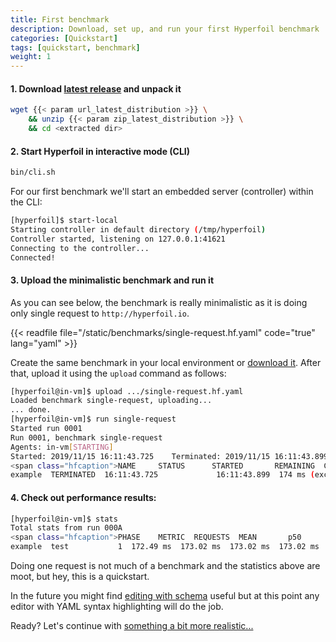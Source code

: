 ```yaml
---
title: First benchmark
description: Download, set up, and run your first Hyperfoil benchmark
categories: [Quickstart]
tags: [quickstart, benchmark]
weight: 1
---
```


#### 1. Download [latest release](https://github.com/Hyperfoil/Hyperfoil/releases/latest) and unpack it

```sh
wget {{< param url_latest_distribution >}} \
    && unzip {{< param zip_latest_distribution >}} \
    && cd <extracted dir>
```


#### 2. Start Hyperfoil in interactive mode (CLI)

```sh
bin/cli.sh
```

For our first benchmark we'll start an embedded server (controller) within the CLI:

```sh
[hyperfoil]$ start-local
Starting controller in default directory (/tmp/hyperfoil)
Controller started, listening on 127.0.0.1:41621
Connecting to the controller...
Connected!
```

#### 3. Upload the minimalistic benchmark and run it

As you can see below, the benchmark is really minimalistic as it is doing only single request to `http://hyperfoil.io`.

{{< readfile file="/static/benchmarks/single-request.hf.yaml" code="true" lang="yaml" >}}

Create the same benchmark in your local environment or [download it](/benchmarks/single-request.hf.yaml).
After that, upload it using the `upload` command as follows:

```sh
[hyperfoil@in-vm]$ upload .../single-request.hf.yaml
Loaded benchmark single-request, uploading...
... done.
[hyperfoil@in-vm]$ run single-request
Started run 0001
Run 0001, benchmark single-request
Agents: in-vm[STARTING]
Started: 2019/11/15 16:11:43.725    Terminated: 2019/11/15 16:11:43.899
<span class="hfcaption">NAME     STATUS      STARTED       REMAINING  COMPLETED     TOTAL DURATION               DESCRIPTION
example  TERMINATED  16:11:43.725             16:11:43.899  174 ms (exceeded by 174 ms)  1 users at once
```

#### 4. Check out performance results:

```sh
[hyperfoil@in-vm]$ stats
Total stats from run 000A
<span class="hfcaption">PHASE    METRIC  REQUESTS  MEAN       p50        p90        p99        p99.9      p99.99     2xx  3xx  4xx  5xx  CACHE  TIMEOUTS  ERRORS  BLOCKED
example  test           1  172.49 ms  173.02 ms  173.02 ms  173.02 ms  173.02 ms  173.02 ms    0    1    0    0      0         0       0       0 ns
```

Doing one request is not much of a benchmark and the statistics above are moot, but hey, this is a quickstart.

In the future you might find [editing with schema](/docs/editor) useful but at this point any editor with YAML syntax highlighting will do the job.

Ready? Let's continue with [something a bit more realistic...](/docs/getting-started/quickstart2)

